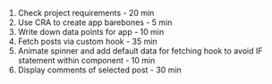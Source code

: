 1. Check project requirements - 20 min
2. Use CRA to create app barebones - 5 min
3. Write down data points for app - 10 min
4. Fetch posts via custom hook - 35 min
5. Animate spinner and add default data for fetching hook to avoid IF statement within component - 10 min
6. Display comments of selected post - 30 min
